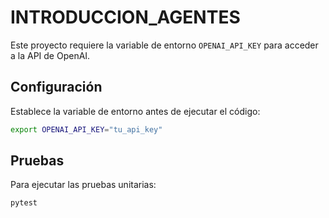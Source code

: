 # INTRODUCCION_AGENTES

Este proyecto requiere la variable de entorno `OPENAI_API_KEY` para acceder a la API de OpenAI.

## Configuración

Establece la variable de entorno antes de ejecutar el código:

```bash
export OPENAI_API_KEY="tu_api_key"
```

## Pruebas

Para ejecutar las pruebas unitarias:

```bash
pytest
```
